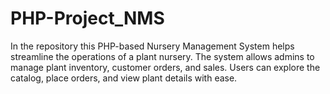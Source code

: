 # PHP-Project_NMS
In the repository this PHP-based Nursery Management System helps streamline the operations of a plant nursery. The system allows admins to manage plant inventory, customer orders, and sales. Users can explore the catalog, place orders, and view plant details with ease.
